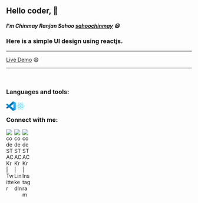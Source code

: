 
## Hello coder, 👋

##### I'm Chinmay Ranjan Sahoo [sahoochinmay][website] 😄

### Here is a simple UI design using reactjs. 

---
[Live Demo][livedemo] 😄

---

<br />

### Languages and tools:

[<img align="left" alt="Visual Studio Code" width="26px" src="https://raw.githubusercontent.com/github/explore/80688e429a7d4ef2fca1e82350fe8e3517d3494d/topics/visual-studio-code/visual-studio-code.png" />][vscode]
[<img align="left" alt="react" width="26px" src="https://raw.githubusercontent.com/github/explore/80688e429a7d4ef2fca1e82350fe8e3517d3494d/topics/react/react.png" />][reactjs]
<br/>

### Connect with me:

[<img align="left" alt="codeSTACKr | Twitter" width="22px" src="https://cdn.jsdelivr.net/npm/simple-icons@v3/icons/twitter.svg" />][twitter]
[<img align="left" alt="codeSTACKr | LinkedIn" width="22px" src="https://cdn.jsdelivr.net/npm/simple-icons@v3/icons/linkedin.svg" />][linkedin]
[<img align="left" alt="codeSTACKr | Instagram" width="22px" src="https://cdn.jsdelivr.net/npm/simple-icons@v3/icons/instagram.svg" />][instagram]

[twitter]: https://twitter.com/_Sahoochinmay
[instagram]: https://www.instagram.com/_sahoochinmay/
[linkedin]: https://www.linkedin.com/in/chinmay-ranjan-sahoo-865b75161/





[website]: https://github.com/sahoochinmay
[facebook]: https://www.facebook.com/chinmay.ranjan.961/
[vscode]: https://code.visualstudio.com/
[reactjs]: https://reactjs.org/
[readme]: https://github.com/sahoochinmay/C-Programming
[youtube]: https://www.youtube.com/channel/UCjPFubL0hA0EuSjTgj2pW2g
[livedemo]: https://sahoochinmay.github.io/quiz-app/
